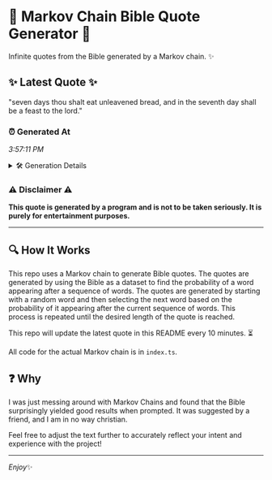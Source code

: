 # 📖 Markov Chain Bible Quote Generator 📖

Infinite quotes from the Bible generated by a Markov chain. ✨

## ✨ Latest Quote ✨
"seven days thou shalt eat unleavened bread, and in the seventh day shall be a feast to the lord."

### ⏰ Generated At
*3:57:11 PM*

<details>
    <summary>🛠️ Generation Details</summary>
    <p>
        <strong>🌱 Seed:</strong> seven<br>
        <strong>🔄 Iterations:</strong> 18<br>
        <strong>📜 Context History:</strong><br>[ seven ]: days<br>[ seven, days ]: thou<br>[ seven, days, thou ]: shalt<br>[ seven, days, thou, shalt ]: eat<br>[ seven, days, thou, shalt, eat ]: unleavened<br>[ seven, days, thou, shalt, eat, unleavened ]: bread,<br>[ days, thou, shalt, eat, unleavened, bread, ]: and<br>[ thou, shalt, eat, unleavened, bread,, and ]: in<br>[ shalt, eat, unleavened, bread,, and, in ]: the<br>[ eat, unleavened, bread,, and, in, the ]: seventh<br>[ unleavened, bread,, and, in, the, seventh ]: day<br>[ bread,, and, in, the, seventh, day ]: shall<br>[ and, in, the, seventh, day, shall ]: be<br>[ in, the, seventh, day, shall, be ]: a<br>[ the, seventh, day, shall, be, a ]: feast<br>[ seventh, day, shall, be, a, feast ]: to<br>[ day, shall, be, a, feast, to ]: the<br>[ shall, be, a, feast, to, the ]: lord.<br>
    </p>
</details>

### ⚠️ Disclaimer ⚠️
**This quote is generated by a program and is not to be taken seriously. It is purely for entertainment purposes.**

---

## 🔍 How It Works

This repo uses a Markov chain to generate Bible quotes. The quotes are generated by using the Bible as a dataset to find the probability of a word appearing after a sequence of words. The quotes are generated by starting with a random word and then selecting the next word based on the probability of it appearing after the current sequence of words. This process is repeated until the desired length of the quote is reached.

This repo will update the latest quote in this README every 10 minutes. ⏳

All code for the actual Markov chain is in `index.ts`.

## ❓ Why

I was just messing around with Markov Chains and found that the Bible surprisingly yielded good results when prompted. 
It was suggested by a friend, and I am in no way christian.

Feel free to adjust the text further to accurately reflect your intent and experience with the project!

---

*Enjoy*✨
